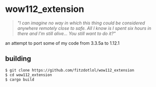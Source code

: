 # wow112_extension

> *"I can imagine no way in which this thing could be considered anywhere remotely close to safe. All I know is I spent six hours in there and I'm still alive... You still want to do it?"*

an attempt to port some of my code from 3.3.5a to 1.12.1

## building

```sh
$ git clone https://github.com/fitzdotlol/wow112_extension
$ cd wow112_extension
$ cargo build
```
